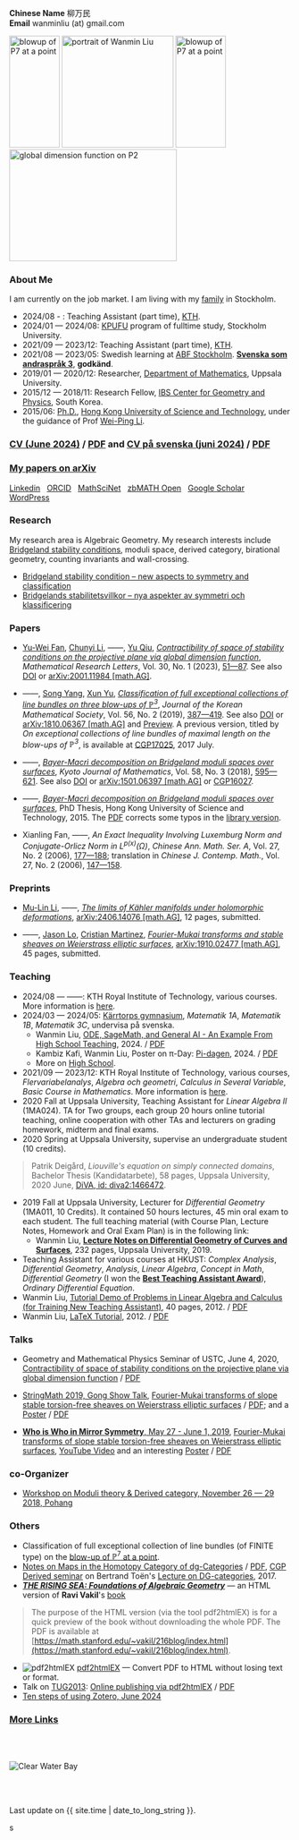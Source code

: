  **Chinese Name** 柳万民 <br>**Email** wanminliu (at) gmail.com  <br>


[<img src="https://wanminliu.github.io/pic/Blowup_P7_a_point_33.png" alt="blowup of P7 at a point" width="90" height="200" />](https://wanminliu.github.io/rs/blowup/7)  <img src="https://avatars0.githubusercontent.com/u/5844031" alt="portrait of Wanmin Liu" width="200" height="200" />  [<img src="https://wanminliu.github.io/pic/Blowup_P7_a_point_49.png" alt="blowup of P7 at a point" width="90" height="200" />](https://wanminliu.github.io/rs/blowup/7)  [<img src="https://wanminliu.github.io/pic/2001.11984_13.png" alt="global dimension function on P2" width="300" height="200" />](https://arxiv.org/abs/2001.11984)

### About Me

I am currently on the job market. I am living with my [family](https://wanminliu.github.io/pic/family) in Stockholm.

- 2024/08 - : Teaching Assistant (part time), [KTH](https://wanminliu.github.io/KTH/).
- 2024/01 — 2024/08: [KPUFU](https://www.su.se/sok-kurser-och-program/lkfoy-1.413299) program of fulltime study, Stockholm University.
- 2021/09 — 2023/12: Teaching Assistant (part time), [KTH](https://wanminliu.github.io/KTH/).
- 2021/08 — 2023/05: Swedish learning at [ABF Stockholm](https://abfstockholm.se/). [**Svenska som andraspråk 3**](https://www.skolverket.se/undervisning/gymnasieskolan/bedomning-i-gymnasieskolan/bedomningsstod-i-amnen-pa-gymnasial-niva/bedomningsstod-i-svenska-och-svenska-som-andrasprak-pa-gymnasial-niva#h-Svenskasomandrasprak3), **godkänd**.
- 2019/01 — 2020/12: Researcher, [Department of Mathematics](https://www.math.uu.se/research/algebra-and-geometry/), Uppsala University.
- 2015/12 — 2018/11: Research Fellow, [IBS Center for Geometry and Physics](https://cgp.ibs.re.kr/), South Korea.
- 2015/06: [Ph.D.](https://genealogy.math.ndsu.nodak.edu/id.php?id=198052), [Hong Kong University of Science and Technology](https://www.math.hkust.edu.hk/), under the guidance of Prof [Wei-Ping Li](https://www.math.hkust.edu.hk/people/faculty/profile/mawpli/).




### [CV (June 2024)](https://wanminliu.github.io/CV/CV_Wanmin_Liu.html) / [PDF](https://wanminliu.github.io/CV/CV_Wanmin_Liu.pdf)  and  [CV på svenska (juni 2024)](https://wanminliu.github.io/CV/CV_Wanmin_Liu_24SV.html) / [PDF](https://wanminliu.github.io/CV/CV_Wanmin_Liu_24SV.pdf) 


### [My papers on arXiv](http://arxiv.org/a/liu_w_7)

[Linkedin](https://www.linkedin.com/in/wanminliu)
&nbsp;
[ORCID](https://orcid.org/0000-0003-0999-5553)
&nbsp;
[MathSciNet](https://mathscinet.ams.org/mathscinet/MRAuthorID/789188)
&nbsp;
[zbMATH Open](https://zbmath.org/authors/?q=ai%3Aliu.wanmin)
&nbsp;
[Google Scholar](https://scholar.google.com/citations?user=KeZB0E4AAAAJ)
&nbsp;
[WordPress](https://wanminliu.wordpress.com/)



### Research
My research area is Algebraic Geometry. My research interests include [Bridgeland stability conditions](https://annals.math.princeton.edu/wp-content/uploads/annals-v166-n2-p01.pdf), moduli space, derived category, birational geometry, counting invariants and wall-crossing.

* [Bridgeland stability condition – new aspects to symmetry and classification](https://wanminliu.github.io/rs/bscen)
* [Bridgelands stabilitetsvillkor – nya aspekter av symmetri och klassificering](https://wanminliu.github.io/rs/bscsv)

### Papers

- [Yu-Wei Fan](https://ywfan-math.github.io/), [Chunyi Li](https://sites.google.com/site/chunyili0401/), ——, [Yu Qiu](https://ubw-q.github.io/), _[Contractibility of space of stability conditions on the projective plane via global dimension function](https://wanminliu.github.io/doc/FLLQ20/P2.html)_, *Mathematical Research Letters*, Vol. 30, No. 1 (2023), [51—87](https://wanminliu.github.io/doc/FLLQ20/MRL_30_01_A03.pdf). See also [DOI](https://dx.doi.org/10.4310/MRL.2023.v30.n1.a3) or [arXiv:2001.11984 [math.AG]](https://arxiv.org/abs/2001.11984).

- ——, [Song Yang](http://cam.tju.edu.cn/en/faculty/index.php?id=44), [Xun Yu](https://sites.google.com/site/xunyuhomepage/), _[Classification of full exceptional collections of line bundles on three blow-ups of $\mathbb{P}^3$](https://pdf.medrang.co.kr/kms01/JKMS/56/JKMS-56-2-387-419.html)_, *Journal of the Korean Mathematical Society*, Vol. 56, No. 2 (2019), [387—419](http://koreascience.or.kr/article/JAKO201912742274412.pdf). See also [DOI](https://doi.org/10.4134/JKMS.j180204) or [arXiv:1810.06367 [math.AG]](https://arxiv.org/abs/1810.06367) and [Preview](https://wanminliu.github.io/doc/LYY19/1810.06367.html). A previous version, titled by _On exceptional collections of line bundles of maximal length on the blow-ups of $\mathbb{P}^3$_, is available at [CGP17025](https://cgp.ibs.re.kr/archive/preprints/2017), 2017 July.

- ——, _[Bayer-Macrì decomposition on Bridgeland moduli spaces over surfaces](https://wanminliu.github.io/doc/L18/1501.06397.html)_, *Kyoto Journal of Mathematics*, Vol. 58, No. 3 (2018), [595—621](https://projecteuclid.org/journalArticle/Download?urlId=10.1215%2F21562261-2017-0031). See also [DOI](https://doi.org/10.1215/21562261-2017-0031) or [arXiv:1501.06397 [math.AG]](https://arxiv.org/abs/1501.06397) or [CGP16027](https://cgp.ibs.re.kr/archive/preprints/2016).

- ——, _[Bayer-Macrì decomposition on Bridgeland moduli spaces over surfaces](https://wanminliu.github.io/thesis/thesis_WM.html)_, PhD Thesis, Hong Kong University of Science and Technology, 2015. The [PDF](https://wanminliu.github.io/doc/thesis_WM.pdf) corrects some typos in the [library version](https://lbezone.hkust.edu.hk/bib/b1487651).

- Xianling Fan, ——, _An Exact Inequality Involving Luxemburg Norm and Conjugate-Orlicz Norm in  $L^{p(x)}(\Omega)$_, *Chinese Ann. Math. Ser. A*, Vol. 27, No. 2 (2006), [177—188](https://wanminliu.github.io/doc/Thesis/Fan-Liu_cn.html); translation in
*Chinese J. Contemp. Math.*, Vol. 27, No. 2 (2006), [147—158](https://wanminliu.github.io/doc/Thesis/Fan-Liu_en.html). 


### Preprints

- [Mu-Lin Li](https://grzy.hnu.edu.cn/site/index/limulin),  ——, _[The limits of Kähler manifolds under holomorphic deformations](https://wanminliu.github.io/doc/LL/2406.14076v2.html)_, [arXiv:2406.14076 [math.AG]](https://arxiv.org/abs/2406.14076), 12 pages, submitted.

- ——, [Jason Lo](https://sites.google.com/site/chiehcjlo/home), [Cristian Martinez](https://sites.google.com/site/cristianmathinez/home), _[Fourier-Mukai transforms and stable sheaves on Weierstrass elliptic surfaces](https://wanminliu.github.io/doc/LLM/LLM.html)_, [arXiv:1910.02477 [math.AG]](https://arxiv.org/abs/1910.02477), 45 pages, submitted.



### Teaching

* 2024/08 — ——: KTH Royal Institute of Technology, various courses. More information is [here](https://wanminliu.github.io/KTH/).
* 2024/03 — 2024/05: [Kärrtorps gymnasium](https://karrtorpsgymnasium.stockholm/), *Matematik 1A*, *Matematik 1B*, *Matematik 3C*, undervisa på svenska.
  - Wanmin Liu, [ODE, SageMath, and General AI - An Example From High School Teaching](https://wanminliu.github.io/gymnasium/ODE_SageMath_AI.html), 2024. / [PDF](https://wanminliu.github.io/gymnasium/ODE_SageMath_AI.pdf)
  - Kambiz Kafi, Wanmin Liu, Poster on π-Day: [Pi-dagen](https://wanminliu.github.io/gymnasium/Pi-dagen.html), 2024. / [PDF](https://wanminliu.github.io/gymnasium/Pi-dagen.pdf)
  - More on [High School](https://wanminliu.github.io/gymnasium/).
* 2021/09 — 2023/12: KTH Royal Institute of Technology, various courses, *Flervariabelanalys*, *Algebra och geometri*, *Calculus in Several Variable*, *Basic Course in Mathematics*. More information is [here](https://wanminliu.github.io/KTH/).
* 2020 Fall at Uppsala University, Teaching Assistant for *Linear Algebra II* (1MA024). TA for Two groups, each group 20 hours online tutorial teaching, online cooperation with other TAs and lecturers on grading homework, midterm and final exams.
* 2020 Spring at Uppsala University, supervise an undergraduate student (10 credits).
 > Patrik Deigård, *Liouville's equation on simply connected domains*, Bachelor Thesis (Kandidatarbete), 58 pages, Uppsala University, 2020 June, [DiVA, id: diva2:1466472](https://urn.kb.se/resolve?urn=urn:nbn:se:uu:diva-419483).

* 2019 Fall at Uppsala University, Lecturer for *Differential Geometry* (1MA011, 10 Credits). It contained 50 hours lectures, 45 min oral exam to each student. The full teaching material (with Course Plan, Lecture Notes, Homework and Oral Exam Plan) is in the following link:
  * Wanmin Liu, [**Lecture Notes on Differential Geometry of Curves and Surfaces**](https://wanminliu.github.io/doc/DG/DG.html), 232 pages, Uppsala University, 2019.
* Teaching Assistant for various courses at HKUST: _Complex Analysis_, _Differential Geometry_, _Analysis_, _Linear Algebra_, _Concept in Math_, _Differential Geometry_ (I won the **[Best Teaching Assistant Award](https://wanminliu.github.io/pic/BestTA.jpg)**), _Ordinary Differential Equation_.
* Wanmin Liu, [Tutorial Demo of Problems in Linear Algebra and Calculus (for Training New Teaching Assistant)](https://wanminliu.github.io/doc/Tutorial/Tutorial_Training.html), 40 pages, 2012. / [PDF](https://wanminliu.github.io/doc/Tutorial/Tutorial_Training.pdf)
* Wanmin Liu, [LaTeX Tutorial](https://wanminliu.github.io/introLaTeX/introLaTeX.html), 2012. / [PDF](https://wanminliu.github.io/doc/introLaTeX.pdf)


### Talks

- Geometry and Mathematical Physics Seminar of USTC, June 4, 2020, [Contractibility of space of stability conditions on the projective plane via global dimension function](https://wanminliu.github.io/doc/P2slides/P2_gldim.html) / [PDF](https://wanminliu.github.io/doc/P2slides/P2_gldim.pdf)

- [StringMath 2019, Gong Show Talk](https://www.stringmath2019.se/gong-show/), [Fourier-Mukai transforms of slope stable torsion-free sheaves on Weierstrass elliptic surfaces](https://wanminliu.github.io/doc/WMLiu_StringMath2019_Slide.html) / [PDF](https://wanminliu.github.io/doc/WMLiu_StringMath2019_Slide.pdf); and a [Poster](https://wanminliu.github.io/doc/SM2019_Poster_Wanmin.html) / [PDF](https://wanminliu.github.io/doc/SM2019_Poster_Wanmin.pdf)

- [**Who is Who in Mirror Symmetry**, May 27 - June 1, 2019](http://hms.mirrorsymmetry.ru/index.html), [Fourier-Mukai transforms of slope stable torsion-free sheaves on Weierstrass elliptic surfaces](http://hms.mirrorsymmetry.ru/abstracts.html), [YouTube Video](https://www.youtube.com/watch?v=xGopibMJANg) and an interesting [Poster](https://wanminliu.github.io/doc/Poster.html) / [PDF](http://hms.mirrorsymmetry.ru/Poster.pdf)


### co-Organizer
* [Workshop on Moduli theory & Derived category, November 26 — 29 2018, Pohang](https://cgp.ibs.re.kr/conferences/Workshop_on_Moduli_theory_and_Derived_category/)


### Others
  - Classification of full exceptional collection of line bundles (of FINITE type) on the [blow-up of $\mathbb{P}^7$ at a point](https://wanminliu.github.io/rs/blowup/7).
  - [Notes on Maps in the Homotopy Category of dg-Categories](https://wanminliu.github.io/doc/20170704_dg-seminar-wm.html) / [PDF](https://wanminliu.github.io/doc/20170704_dg-seminar-wm.pdf), [CGP Derived seminar](https://cgp.ibs.re.kr/activities/seminars/derived_seminar) on Bertrand Toën's [Lecture on DG-categories](https://hal.science/hal-00772841/document), 2017.
  - **_[THE RISING SEA: Foundations of Algebraic Geometry](https://wanminliu.github.io/Ravi_AG/Ravi_AG.html)_** — an HTML version of **Ravi Vakil**'s [book](http://math.stanford.edu/~vakil/216blog/FOAGsep0824public.pdf)
  >The purpose of the HTML version (via the tool pdf2htmlEX) is for a quick preview of the book without downloading the whole PDF. The PDF is available at [https://math.stanford.edu/~vakil/216blog/index.html](https://math.stanford.edu/~vakil/216blog/index.html).

  - ![pdf2htmlEX](https://coolwanglu.github.io/pdf2htmlEX/images/pdf2htmlEX-64x64.png) [pdf2htmlEX](https://github.com/coolwanglu/pdf2htmlEX/wiki) — Convert PDF to HTML without losing text or format.
  - Talk on [TUG2013](https://tug.org/tug2013/): [Online publishing via pdf2htmlEX](https://wanminliu.github.io/doc/pdf2htmlEX/tb108wang.html)  / [PDF](https://tug.org/TUGboat/tb34-3/tb108wang.pdf)
  - [Ten steps of using Zotero, June 2024](https://wanminliu.github.io/doc/Zotero.html) 
  
### [**More Links**](https://wanminliu.github.io/link)


<br/><br/>

<img src="https://wanminliu.github.io//pic/cwb.jpg" alt="Clear Water Bay" id="width:100%;height:auto;">

<br/><br/>
<p>Last update on {{ site.time | date_to_long_string }}.</p>
s